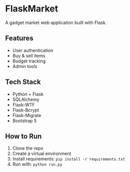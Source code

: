 # FlaskMarket

A gadget market web application built with Flask.

## Features

- User authentication
- Buy & sell items
- Budget tracking
- Admin tools

## Tech Stack

- Python + Flask
- SQLAlchemy
- Flask-WTF
- Flask-Bcrypt
- Flask-Migrate
- Bootstrap 5

## How to Run

1. Clone the repo  
2. Create a virtual environment  
3. Install requirements: `pip install -r requirements.txt`  
4. Run with: `python run.py`

